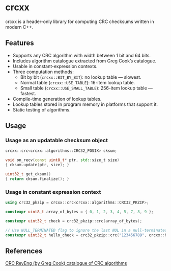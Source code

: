 # crcxx

crcxx is a header-only library for computing CRC checksums written in modern C++.


## Features

- Supports any CRC algorithm with width between 1 bit and 64 bits.
- Includes algorithm catalogue extracted from Greg Cook’s catalogue.
- Usable in constant-expression contexts.
- Three computation methods:
    + Bit by bit (```crcxx::BIT_BY_BIT```): no lookup table — slowest.
    + Normal table (```crcxx::USE_TABLE```): 16-item lookup table.
    + Small table (```crcxx::USE_SMALL_TABLE```): 256-item lookup table — fastest.
- Compile-time generation of lookup tables.
- Lookup tables stored in program memory in platforms that support it.
- Static testing of algorithms.


## Usage

### Usage as an updatable checksum object

```c++
crcxx::crc<crcxx::algorithms::CRC32_POSIX> cksum;

void on_recv(const uint8_t* ptr, std::size_t size)
{ cksum.update(ptr, size); }

uint32_t get_cksum()
{ return cksum.finalize(); }
```

### Usage in constant expression context

```c++
using crc32_pkzip = crcxx::crc<crcxx::algorithms::CRC32_PKZIP>;

constexpr uint8_t array_of_bytes = { 0, 1, 2, 3, 4, 5, 7, 8, 9 };

constexpr uint32_t check = crc32_pkzip::crc(array_of_bytes);

// Use NULL_TERMINATED flag to ignore the last NUL in a null-terminated string/array.
constexpr uint32_t hello_check = crc32_pkzip::crc("123456789", crcxx::NULL_TERMINATED);
```

## References

[CRC RevEng (by Greg Cook) catalogue of CRC algorithms](http://reveng.sourceforge.net/crc-catalogue/all.htm)
